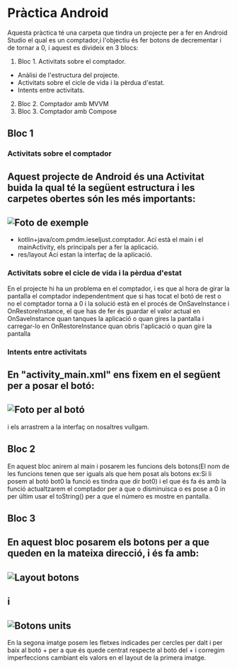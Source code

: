 # Pràctica Android

Aquesta pràctica té una carpeta que tindra un projecte per a fer en Android Studio el qual es un comptador,i l'objectiu és fer botons de decrementar i de tornar a 0, i aquest es divideix en 3 blocs:
1. Bloc 1. Activitats sobre el comptador.
  - Anàlisi de l'estructura del projecte.
  - Activitats sobre el cicle de vida i la pèrdua d'estat.
  - Intents entre activitats.
2. Bloc 2. Comptador amb MVVM
3. Bloc 3. Comptador amb Compose
## Bloc 1 
  ### Activitats sobre el comptador
 
  Aquest projecte de Android és una Activitat buida la qual té la següent estructura i les carpetes obertes són les més importants:
  ---
  ![Foto de exemple](https://github.com/user-attachments/assets/0d53ac47-5088-47ef-ae0b-27f58b7cb4ec)
  ---
  - kotlin+java/com.pmdm.ieseljust.comptador.
      Ací està el main i el mainActivity, els principals per a fer la aplicació.
   - res/layout
       Ací estan la interfaç de la aplicació.
  ### Activitats sobre el cicle de vida i la pèrdua d'estat
  
  En el projecte hi ha un problema en el comptador, i es que al hora de girar la pantalla el comptador independentment que
  si has tocat el botó de rest o no el comptador torna a 0 i la solució està en el procés de OnSaveInstance i OnRestoreInstance,
  el que has de fer és guardar el valor actual en OnSaveInstance quan tanques la aplicació o quan gires la pantalla i carregar-lo en OnRestoreInstance
  quan obris l'aplicació o quan gire la pantalla
  ### Intents entre activitats
  
  En "activity_main.xml" ens fixem en el següent per a posar el botó:
  ---
  ![Foto per al botó](https://github.com/user-attachments/assets/f0b4784a-e8b7-4b5f-8f27-a432cf505c52)  
  ---
  i els arrastrem a la interfaç on nosaltres vullgam.
## Bloc 2
  
   En aquest bloc anirem al main i posarem les funcions dels botons(El nom de les funcions tenen que ser iguals als que hem posat als botons ex:Si li posem al botó bot0 la funció es tindra que dir bot0) 
   i el que és fa és amb la funció actualtzarem el comptador per a que o disminuisca o es pose a 0 in per últim usar el toString() per a que el número es mostre en pantalla.
  ## Bloc 3
  
  En aquest bloc posarem els botons per a que queden en la mateixa direcció, i és fa amb:
  ---
  ![Layout botons](https://github.com/user-attachments/assets/914e4b46-f299-4292-bd8c-9d950e0395f0)
  ---
  i
  ---
  ![Botons units](https://github.com/user-attachments/assets/7ef17b5b-2638-41fd-874c-1e948fd0258d)
  ---
  En la segona imatge posem les fletxes indicades per cercles per dalt i per baix al botó + per a que és quede centrat respecte al botó del +
  i corregim imperfeccions cambiant els valors en el layout de la primera imatge.  
